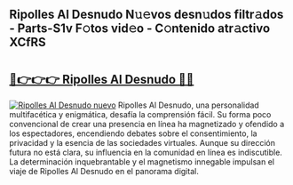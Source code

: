 ## Ripolles Al Desnudo N𝚞𝚎vos desn𝚞dos filtr𝚊dos - Parts-S1v F𝚘tos vid𝚎o - C𝚘ntenido atr𝚊ctivo XCfRS

# <h2><a href="http://mbbpde.tromn.icu/?c=Ripolles+Al+Desnudo">🔗👉👉👉 Ripolles Al Desnudo 🔗🔗</a></h2>

[![Ripolles Al Desnudo nuevo](https://i.imgur.com/pEAQMta.gif)](http://mbbpde.tromn.icu/?c=Ripolles+Al+Desnudo)
Ripolles Al Desnudo, una personalidad multifacética y enigmática, desafía la comprensión fácil. Su forma poco convencional de crear una presencia en línea ha magnetizado y ofendido a los espectadores, encendiendo debates sobre el consentimiento, la privacidad y la esencia de las sociedades virtuales. Aunque su dirección futura no está clara, su influencia en la comunidad en línea es indiscutible. La determinación inquebrantable y el magnetismo innegable impulsan el viaje de Ripolles Al Desnudo en el panorama digital.
